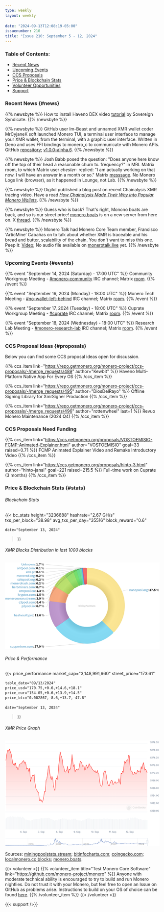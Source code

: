 ```yaml
---
type: weekly
layout: weekly

date: "2024-09-13T12:08:19-05:00"
issuenumber: 210
title: "Issue 210: September 5 - 12, 2024"
---
```


### Table of Contents:

- [Recent News](#news)
- [Upcoming Events](#events)
- [CCS Proposals](#proposals)
- [Price & Blockchain Stats](#stats)
- [Volunteer Opportunities](#volunteer)
- [Support](#support)

### Recent News {#news}

{{% newsbyte %}}
How to install Haveno DEX video [tutorial](https://www.youtube.com/watch?v=sqy741YvCEo) by Sovereign Syndicate.
{{% /newsbyte %}}

{{% newsbyte %}}
GitHub user Im-Beast and unnamed XMR wallet coder MrCyjaneK soft launched Monero TUI, a terminal user interface to manage your XMR wallet, from the terminal, with a graphic user interface. Written in Deno and uses FFI bindings to monero_c to communicate with Monero APIs. GitHub [repository](https://github.com/Im-Beast/monero-tui); [v1.0.0-alpha.6](https://github.com/Im-Beast/monero-tui/releases/tag/1.0.0-alpha.6).
{{% /newsbyte %}}

{{% newsbyte %}}
Josh Babb posed the question: "Does anyone here know off the top of their head a reasonable churn tx. frequency?" in MRL Matrix room, to which Matrix user *chester-* replied: "I am actually working on that now. I will have an answer in a month or so." Matrix [messsage](https://matrix.to/#/!zxoYuvZdPYtIuWSQnn:monero.social/$3_0O-PbIyiVI6k0uzUO1kbx1rcHae9zSF2kjHZmjizE?via=kernal.eu&via=matrix.org&via=monero.social). No Monero Logs link (browser), as it happened in Lounge, not Lab.
{{% /newsbyte %}}

{{% newsbyte %}}
Digilol published a blog post on recent Chainalysis XMR tracing video. Have a read *[How Chainalysis Made Their Way into Popular Monero Wallets](https://www.digilol.net/blog/chainanalysis-malicious-xmr.html)*. 
{{% /newsbyte %}}

{{% newsbyte %}}
Guess who is back? That's right, Monono boats are back, and so is our street price! [monero.boats](https://monero.boats/) is on a new server from here on. X [thread](https://xcancel.com/kawaiicrypto/status/1834620606374928582#m).
{{% /newsbyte %}}

{{% newsbyte %}}
Monero Talk had Monero Core Team member, Francisco 'ArticMine' Cabañas on to talk about whether XMR is traceable and his bread and butter, scalability of the chain. You don't want to miss this one. Peep it: [Video](https://www.youtube.com/watch?v=VJysnTpj048); No audio file available on [monerotalk.live](https://www.monerotalk.live/) yet.
{{% /newsbyte %}}

### Upcoming Events {#events}

{{% event "September 14, 2024 (Saturday) - 17:00 UTC" %}}
Community Workgroup Meeting - [#monero-community](irc://irc.libera.chat/#monero-community) IRC channel; Matrix [room](https://matrix.to/#/#monero-community:monero.social).
{{% /event %}}

{{% event "September 16, 2024 (Monday) - 18:00 UTC" %}}
Monero Tech Meeting - [#no-wallet-left-behind](irc://irc.libera.chat/#no-wallet-left-behind) IRC channel; Matrix [room](https://matrix.to/#/#no-wallet-left-behind:monero.social).
{{% /event %}}

{{% event "September 17, 2024 (Tuesday) - 18:00 UTC" %}}
Cuprate Workgroup Meeting - [#cuprate](irc://irc.libera.chat/#cuprate) IRC channel; Matrix [room](https://matrix.to/#/#cuprate:monero.social).
{{% /event %}}

{{% event "September 18, 2024 (Wednesday) - 18:00 UTC" %}}
Research Lab Meeting - [#monero-research-lab](irc://irc.libera.chat/#monero-research-lab) IRC channel; Matrix [room](https://matrix.to/#/#monero-research-lab:monero.social).
{{% /event %}}

### CCS Proposal Ideas {#proposals}

Below you can find some CCS proposal ideas open for discussion.

{{% ccs_item link="https://repo.getmonero.org/monero-project/ccs-proposals/-/merge_requests/489" author="Kewbit" %}}
Haveno Multi-Platform Native App For Every OS
{{% /ccs_item %}}

{{% ccs_item link="https://repo.getmonero.org/monero-project/ccs-proposals/-/merge_requests/495" author="DiosDelRayo" %}}
Offline Signing Library for XmrSigner Production
{{% /ccs_item %}}

{{% ccs_item link="https://repo.getmonero.org/monero-project/ccs-proposals/-/merge_requests/496" author="rottenwheel" last=1 %}}
Revuo Monero Maintenance (2024 Q4)
{{% /ccs_item %}}

### CCS Proposals Need Funding

{{% ccs_item link="https://ccs.getmonero.org/proposals/VOSTOEMISIO-FCMP-Animated-Explainer.html" author="VOSTOEMISIO" goal=33 raised=0.71 %}}
FCMP Animated Explainer Video and Remake Introductory Video
{{% /ccs_item %}}

{{% ccs_item link="https://ccs.getmonero.org/proposals/hinto-3.html" author="hinto-janai" goal=221 raised=215.5 %}}
Full-time work on Cuprate (3 months)
{{% /ccs_item %}}
### Price & Blockchain Stats {#stats}

###### Blockchain Stats

{{< bc_stats
	height="3236688"
	hashrate="2.67 GH/s"
	txs_per_block="38.98"
	avg_txs_per_day="35516"
	block_reward="0.6"

	date="September 13, 2024"
>}}

###### XMR Blocks Distribution in last 1000 blocks

![Hashrate Pool Distribution Pie Chart](./hash.png)

###### Price & Performance

{{< price_performance
	market_cap="3,148,991,660"
	street_price="173.61"

	table_date="09/13/2024"
	price_usd="170.75,+0.6,+14.6,+18.1"
	price_eur="154.05,+0.6,+13.9,+14.5"
	price_btc="0.002867,-8.6,+13.7,-47.8"

	date="September 13, 2024"
>}}

###### XMR Price Graph

![XMR Price Graph](./price.png)

Sources: [miningpoolstats.stream](https://miningpoolstats.stream/monero); [bitinfocharts.com](https://bitinfocharts.com/monero/); [coingecko.com](https://www.coingecko.com/en/coins/monero); [localmonero.co blocks](https://localmonero.co/blocks); [monero.boats](https://monero.boats/).

{{< volunteer >}}
{{% volunteer_item title="Test Monero Core Software" link="https://github.com/monero-project/monero" %}}
Anyone with moderate technical ability is encouraged to try to build and run Monero nightlies. Do not trust it with your Monero, but feel free to open an Issue on GitHub as problems arise. Instructions to build on your OS of choice can be found [here](https://github.com/monero-project/monero#compiling-monero-from-source). 
{{% /volunteer_item %}}
{{< /volunteer >}}

{{< support />}}
